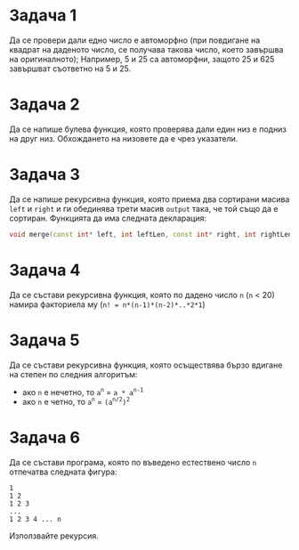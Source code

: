 # Задача 1

Да се провери дали едно число е автоморфно (при повдигане на квадрат на даденото число, се получава такова число, което завършва на оригиналното); Например, 5 и 25 са автоморфни, защото 25 и 625 завършват съответно на 5 и 25.


# Задача 2

Да се напише булева функция, която проверява дали един низ е подниз на друг низ. Обхождането на низовете да е чрез указатели.


# Задача 3

Да се напише рекурсивна функция, която приема два сортирани масива `left` и `right` и ги обединява трети масив `output` така, че той също да е сортиран. Функцията да има следната декларация:

```cpp
void merge(const int* left, int leftLen, const int* right, int rightLen, int* output);
```


# Задача 4

Да се състави рекурсивна функция, която по дадено число `n` (`n` < 20) намира факториела му (`n! = n*(n-1)*(n-2)*..*2*1`)


# Задача 5

Да се състави рекурсивна функция, която осъществява бързо вдигане на степен по следния алгоритъм:

- ако `n` е нечетно, то `a`<sup>`n`</sup> = `a * a`<sup>`n-1`</sup>
- ако `n` e четно, то `a`<sup>`n`</sup> = `(a`<sup>`n/2`</sup>`)`<sup>`2`</sup>


# Задача 6

Да се състави програма, която по въведено естествено число `n` отпечатва следната фигура:

```
1
1 2
1 2 3
...
1 2 3 4 ... n
```

Използвайте рекурсия.
